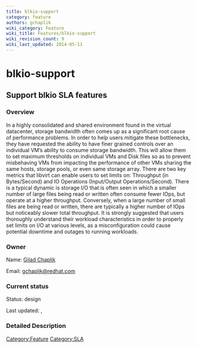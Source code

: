 ```yaml
---
title: blkio-support
category: feature
authors: gchaplik
wiki_category: Feature
wiki_title: Features/blkio-support
wiki_revision_count: 9
wiki_last_updated: 2014-05-11
---
```


# blkio-support

## Support blkio SLA features

### Overview

In a highly consolidated and shared environment found in the virtual datacenter, storage bandwidth often comes up as a significant root cause of performance problems. In order to help users mitigate these bottlenecks, they have requested the ability to have finer grained controls over an individual VM’s ability to consume storage bandwidth. This will allow them to set maximum thresholds on individual VMs and Disk files so as to prevent misbehaving VMs from impacting the performance of other VMs sharing the same hosts, storage pools, or even same storage array. There are two key metrics that libvirt can enable users to set limits on: Throughput (in Bytes/Second) and IO Operations (Input/Output Operations/Second). There is a typical dynamic is storage I/O that is often seen in which a smaller number of large files being read or written often consume fewer IOps, but operate at a higher throughput. Conversely, when a large number of small files are being read or written, there are typically a higher number of IOps but noticeably slower total throughput. It is strongly suggested that users thoroughly understand their workload characteristics in order to properly set limits on I/O at various levels, as a misconfiguration could cause potential downtime and outages to running workloads.

### Owner

Name: [ Gilad Chaplik](User:gchaplik)

Email: <gchaplik@redhat.com>

### Current status

Status: design

Last updated: ,

### Detailed Description

<Category:Feature> <Category:SLA>
